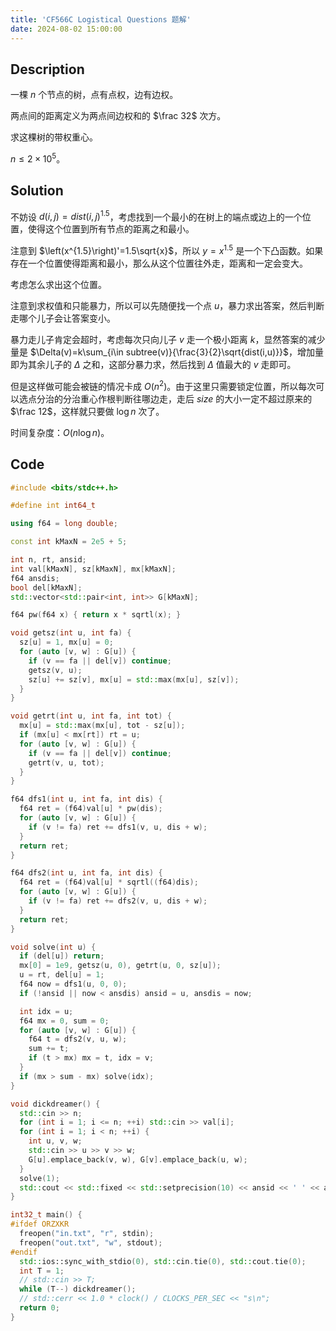 ```yaml
---
title: 'CF566C Logistical Questions 题解'
date: 2024-08-02 15:00:00
---
```


## Description

一棵 $n$ 个节点的树，点有点权，边有边权。

两点间的距离定义为两点间边权和的 $\frac 32$ 次方。

求这棵树的带权重心。

$n \le 2 \times 10^5$。

## Solution

不妨设 $d(i,j)=dist(i,j)^{1.5}$，考虑找到一个最小的在树上的端点或边上的一个位置，使得这个位置到所有节点的距离之和最小。

注意到 $\left(x^{1.5}\right)'=1.5\sqrt{x}$，所以 $y=x^{1.5}$ 是一个下凸函数。如果存在一个位置使得距离和最小，那么从这个位置往外走，距离和一定会变大。

考虑怎么求出这个位置。

注意到求权值和只能暴力，所以可以先随便找一个点 $u$，暴力求出答案，然后判断走哪个儿子会让答案变小。

暴力走儿子肯定会超时，考虑每次只向儿子 $v$ 走一个极小距离 $k$，显然答案的减少量是 $\Delta(v)=k\sum_{i\in subtree(v)}{\frac{3}{2}\sqrt{dist(i,u)}}$，增加量即为其余儿子的  $\Delta$ 之和，这部分暴力求，然后找到 $\Delta$ 值最大的 $v$ 走即可。

但是这样做可能会被链的情况卡成 $O(n^2)$。由于这里只需要锁定位置，所以每次可以选点分治的分治重心作根判断往哪边走，走后 $size$ 的大小一定不超过原来的 $\frac 12$，这样就只要做 $\log n$ 次了。

时间复杂度：$O(n\log n)$。

## Code

```cpp
#include <bits/stdc++.h>

#define int int64_t

using f64 = long double;

const int kMaxN = 2e5 + 5;

int n, rt, ansid;
int val[kMaxN], sz[kMaxN], mx[kMaxN];
f64 ansdis;
bool del[kMaxN];
std::vector<std::pair<int, int>> G[kMaxN];

f64 pw(f64 x) { return x * sqrtl(x); }

void getsz(int u, int fa) {
  sz[u] = 1, mx[u] = 0;
  for (auto [v, w] : G[u]) {
    if (v == fa || del[v]) continue;
    getsz(v, u);
    sz[u] += sz[v], mx[u] = std::max(mx[u], sz[v]);
  }
}

void getrt(int u, int fa, int tot) {
  mx[u] = std::max(mx[u], tot - sz[u]);
  if (mx[u] < mx[rt]) rt = u;
  for (auto [v, w] : G[u]) {
    if (v == fa || del[v]) continue;
    getrt(v, u, tot);
  }
}

f64 dfs1(int u, int fa, int dis) {
  f64 ret = (f64)val[u] * pw(dis);
  for (auto [v, w] : G[u]) {
    if (v != fa) ret += dfs1(v, u, dis + w);
  }
  return ret;
}

f64 dfs2(int u, int fa, int dis) {
  f64 ret = (f64)val[u] * sqrtl((f64)dis);
  for (auto [v, w] : G[u]) {
    if (v != fa) ret += dfs2(v, u, dis + w);
  }
  return ret;
}

void solve(int u) {
  if (del[u]) return;
  mx[0] = 1e9, getsz(u, 0), getrt(u, 0, sz[u]);
  u = rt, del[u] = 1;
  f64 now = dfs1(u, 0, 0);
  if (!ansid || now < ansdis) ansid = u, ansdis = now;

  int idx = u;
  f64 mx = 0, sum = 0;
  for (auto [v, w] : G[u]) {
    f64 t = dfs2(v, u, w);
    sum += t;
    if (t > mx) mx = t, idx = v;
  }
  if (mx > sum - mx) solve(idx);
}

void dickdreamer() {
  std::cin >> n;
  for (int i = 1; i <= n; ++i) std::cin >> val[i];
  for (int i = 1; i < n; ++i) {
    int u, v, w;
    std::cin >> u >> v >> w;
    G[u].emplace_back(v, w), G[v].emplace_back(u, w);
  }
  solve(1);
  std::cout << std::fixed << std::setprecision(10) << ansid << ' ' << ansdis << '\n';
}

int32_t main() {
#ifdef ORZXKR
  freopen("in.txt", "r", stdin);
  freopen("out.txt", "w", stdout);
#endif
  std::ios::sync_with_stdio(0), std::cin.tie(0), std::cout.tie(0);
  int T = 1;
  // std::cin >> T;
  while (T--) dickdreamer();
  // std::cerr << 1.0 * clock() / CLOCKS_PER_SEC << "s\n";
  return 0;
}
```